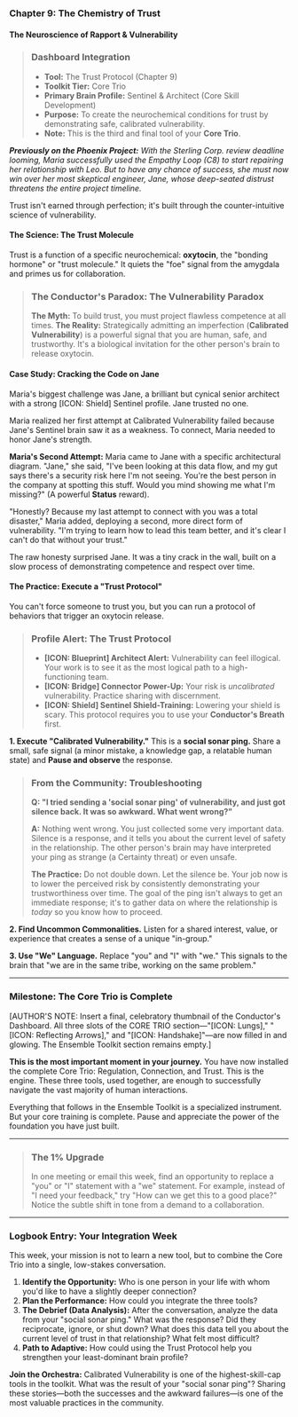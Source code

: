 ### **Chapter 9: The Chemistry of Trust**
#### The Neuroscience of Rapport & Vulnerability

> ### **Dashboard Integration**
>
> *   **Tool:** The Trust Protocol (Chapter 9)
> *   **Toolkit Tier:** Core Trio
> *   **Primary Brain Profile:** Sentinel & Architect (Core Skill Development)
> *   **Purpose:** To create the neurochemical conditions for trust by demonstrating safe, calibrated vulnerability.
> *   **Note:** This is the third and final tool of your **Core Trio**.

***Previously on the Phoenix Project:*** *With the Sterling Corp. review deadline looming, Maria successfully used the Empathy Loop (C8) to start repairing her relationship with Leo. But to have any chance of success, she must now win over her most skeptical engineer, Jane, whose deep-seated distrust threatens the entire project timeline.*

Trust isn't earned through perfection; it's built through the counter-intuitive science of vulnerability.

#### **The Science: The Trust Molecule**

Trust is a function of a specific neurochemical: **oxytocin**, the "bonding hormone" or "trust molecule." It quiets the "foe" signal from the amygdala and primes us for collaboration.

> ### **The Conductor's Paradox: The Vulnerability Paradox**
>
> **The Myth:** To build trust, you must project flawless competence at all times.
> **The Reality:** Strategically admitting an imperfection (**Calibrated Vulnerability**) is a powerful signal that you are human, safe, and trustworthy. It's a biological invitation for the other person's brain to release oxytocin.

#### **Case Study: Cracking the Code on Jane**

Maria's biggest challenge was Jane, a brilliant but cynical senior architect with a strong [ICON: Shield] Sentinel profile. Jane trusted no one.

Maria realized her first attempt at Calibrated Vulnerability failed because Jane's Sentinel brain saw it as a weakness. To connect, Maria needed to honor Jane's strength.

**Maria's Second Attempt:**
Maria came to Jane with a specific architectural diagram. "Jane," she said, "I've been looking at this data flow, and my gut says there's a security risk here I'm not seeing. You're the best person in the company at spotting this stuff. Would you mind showing me what I'm missing?" (A powerful **Status** reward).

"Honestly? Because my last attempt to connect with you was a total disaster," Maria added, deploying a second, more direct form of vulnerability. "I'm trying to learn how to lead this team better, and it's clear I can't do that without your trust."

The raw honesty surprised Jane. It was a tiny crack in the wall, built on a slow process of demonstrating competence and respect over time.

#### **The Practice: Execute a "Trust Protocol"**

You can't force someone to trust you, but you can run a protocol of behaviors that trigger an oxytocin release.

> ### **Profile Alert: The Trust Protocol**
>
> *   **[ICON: Blueprint] Architect Alert:** Vulnerability can feel illogical. Your work is to see it as the most logical path to a high-functioning team.
> *   **[ICON: Bridge] Connector Power-Up:** Your risk is *uncalibrated* vulnerability. Practice sharing with discernment.
> *   **[ICON: Shield] Sentinel Shield-Training:** Lowering your shield is scary. This protocol requires you to use your **Conductor's Breath** first.

**1. Execute "Calibrated Vulnerability."**
This is a **social sonar ping.** Share a small, safe signal (a minor mistake, a knowledge gap, a relatable human state) and **Pause and observe** the response.

> ### **From the Community: Troubleshooting**
>
> **Q: "I tried sending a 'social sonar ping' of vulnerability, and just got silence back. It was so awkward. What went wrong?"**
>
> **A:** Nothing went wrong. You just collected some very important data. Silence is a response, and it tells you about the current level of safety in the relationship. The other person's brain may have interpreted your ping as strange (a Certainty threat) or even unsafe.
>
> **The Practice:** Do not double down. Let the silence be. Your job now is to lower the perceived risk by consistently demonstrating your trustworthiness over time. The goal of the ping isn't always to get an immediate response; it's to gather data on where the relationship is *today* so you know how to proceed.

**2. Find Uncommon Commonalities.**
Listen for a shared interest, value, or experience that creates a sense of a unique "in-group."

**3. Use "We" Language.**
Replace "you" and "I" with "we." This signals to the brain that "we are in the same tribe, working on the same problem."

---
### **Milestone: The Core Trio is Complete**

[AUTHOR'S NOTE: Insert a final, celebratory thumbnail of the Conductor's Dashboard. All three slots of the CORE TRIO section—"[ICON: Lungs]," "[ICON: Reflecting Arrows]," and "[ICON: Handshake]"—are now filled in and glowing. The Ensemble Toolkit section remains empty.]

**This is the most important moment in your journey.** You have now installed the complete Core Trio: Regulation, Connection, and Trust. This is the engine. These three tools, used together, are enough to successfully navigate the vast majority of human interactions.

Everything that follows in the Ensemble Toolkit is a specialized instrument. But your core training is complete. Pause and appreciate the power of the foundation you have just built.

---
> ### **The 1% Upgrade**
>
> In one meeting or email this week, find an opportunity to replace a "you" or "I" statement with a "we" statement. For example, instead of "I need your feedback," try "How can we get this to a good place?" Notice the subtle shift in tone from a demand to a collaboration.

---
### **Logbook Entry: Your Integration Week**

This week, your mission is not to learn a new tool, but to combine the Core Trio into a single, low-stakes conversation.

1.  **Identify the Opportunity:** Who is one person in your life with whom you'd like to have a slightly deeper connection?
2.  **Plan the Performance:** How could you integrate the three tools?
3.  **The Debrief (Data Analysis):** After the conversation, analyze the data from your "social sonar ping." What was the response? Did they reciprocate, ignore, or shut down? What does this data tell you about the current level of trust in that relationship? What felt most difficult?
4.  **Path to Adaptive:** How could using the Trust Protocol help you strengthen your least-dominant brain profile?

**Join the Orchestra:** Calibrated Vulnerability is one of the highest-skill-cap tools in the toolkit. What was the result of your "social sonar ping"? Sharing these stories—both the successes and the awkward failures—is one of the most valuable practices in the community.
      